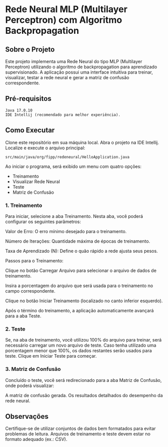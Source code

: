 # Rede Neural MLP (Multilayer Perceptron) com Algoritmo Backpropagation
## Sobre o Projeto
Este projeto implementa uma Rede Neural do tipo MLP (Multilayer Perceptron) utilizando o algoritmo de backpropagation para aprendizado supervisionado. A aplicação possui uma interface intuitiva para treinar, visualizar, testar a rede neural e gerar a matriz de confusão correspondente.

## Pré-requisitos
    Java 17.0.10
    IDE Intellij (recomendado para melhor experiência).
## Como Executar
Clone este repositório em sua máquina local.
Abra o projeto na IDE Intellij.
Localize e execute o arquivo principal:

    src/main/java/org/fipp/redeneural/HelloApplication.java

Ao iniciar o programa, será exibido um menu com quatro opções:

* Treinamento
* Visualizar Rede Neural
* Teste
* Matriz de Confusão

### 1. Treinamento
Para iniciar, selecione a aba Treinamento. Nesta aba, você poderá configurar os seguintes parâmetros:

Valor de Erro: O erro mínimo desejado para o treinamento.

Número de Iterações: Quantidade máxima de épocas de treinamento.

Taxa de Aprendizado (N): Define o quão rápido a rede ajusta seus pesos.

Passos para o Treinamento:

Clique no botão Carregar Arquivo para selecionar o arquivo de dados de treinamento.

Insira a porcentagem do arquivo que será usada para o treinamento no campo correspondente.

Clique no botão Iniciar Treinamento (localizado no canto inferior esquerdo).

Após o término do treinamento, a aplicação automaticamente avançará para a aba Teste.

### 2. Teste
Se, na aba de treinamento, você utilizou 100% do arquivo para treinar, será necessário carregar um novo arquivo de teste.
Caso tenha utilizado uma porcentagem menor que 100%, os dados restantes serão usados para teste.
Clique em Iniciar Teste para começar.

### 3. Matriz de Confusão
Concluído o teste, você será redirecionado para a aba Matriz de Confusão, onde poderá visualizar:

A matriz de confusão gerada.
Os resultados detalhados do desempenho da rede neural.

## Observações
Certifique-se de utilizar conjuntos de dados bem formatados para evitar problemas de leitura.
Arquivos de treinamento e teste devem estar no formato adequado (ex.: CSV).